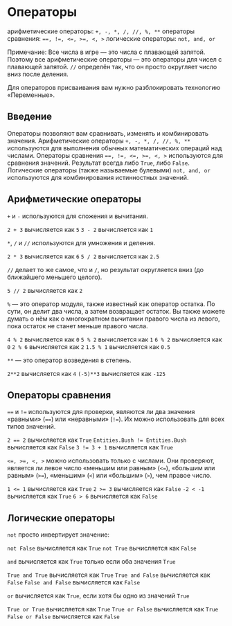 # Операторы
арифметические операторы: `+, -, *, /, //, %, **`
операторы сравнения: `==, !=, <=, >=, <, >`
логические операторы: `not, and, or`

Примечание: Все числа в игре — это числа с плавающей запятой. Поэтому все арифметические операторы — это операторы для чисел с плавающей запятой.
`//` определён так, что он просто округляет число вниз после деления.

Для операторов присваивания вам нужно разблокировать технологию «Переменные».

## Введение
Операторы позволяют вам сравнивать, изменять и комбинировать значения. 
Арифметические операторы `+, -, *, /, //, %, **` используются для выполнения обычных математических операций над числами. 
Операторы сравнения `==, !=, <=, >=, <, >` используются для сравнения значений. Результат всегда либо `True`, либо `False`.
Логические операторы (также называемые булевыми) `not, and, or` используются для комбинирования истинностных значений.

## Арифметические операторы
`+` и `-` используются для сложения и вычитания.

`2 + 3` вычисляется как `5`
`3 - 2` вычисляется как `1`

`*`, `/` и `//` используются для умножения и деления.

`2 * 3` вычисляется как `6`
`5 / 2` вычисляется как `2.5`

`//` делает то же самое, что и `/`, но результат округляется вниз (до ближайшего меньшего целого).

`5 // 2` вычисляется как `2`

`%` — это оператор модуля, также известный как оператор остатка. По сути, он делит два числа, а затем возвращает остаток. Вы также можете думать о нём как о многократном вычитании правого числа из левого, пока остаток не станет меньше правого числа.

`4 % 2` вычисляется как `0`
`5 % 2` вычисляется как `1`
`6 % 2` вычисляется как `0`
`2 % 6` вычисляется как `2`
`1.5 % 1` вычисляется как `0.5`

`**` — это оператор возведения в степень.

`2**2` вычисляется как `4`
`(-5)**3` вычисляется как `-125`

## Операторы сравнения
`==` и `!=` используются для проверки, являются ли два значения «равными» (`==`) или «неравными» (`!=`). Их можно использовать для всех типов значений.

`2 == 2` вычисляется как `True`
`Entities.Bush != Entities.Bush` вычисляется как `False`
`3 != 3 + 1` вычисляется как `True`

`<=, >=, <, >` можно использовать только с числами. Они проверяют, является ли левое число «меньшим или равным» (`<=`), «большим или равным» (`>=`), «меньшим» (`<`) или «большим» (`>`), чем правое число.

`1 <= 1` вычисляется как `True`
`2 >= 3` вычисляется как `False`
`-2 < -1` вычисляется как `True`
`6 > 6` вычисляется как `False`

## Логические операторы
`not` просто инвертирует значение:

`not False` вычисляется как `True`
`not True` вычисляется как `False`

`and` вычисляется как `True` только если оба значения `True`

`True and True` вычисляется как `True`
`True and False` вычисляется как `False`
`False and False` вычисляется как `False`

`or` вычисляется как `True`, если хотя бы одно из значений `True`

`True or True` вычисляется как `True`
`True or False` вычисляется как `True`
`False or False` вычисляется как `False`
